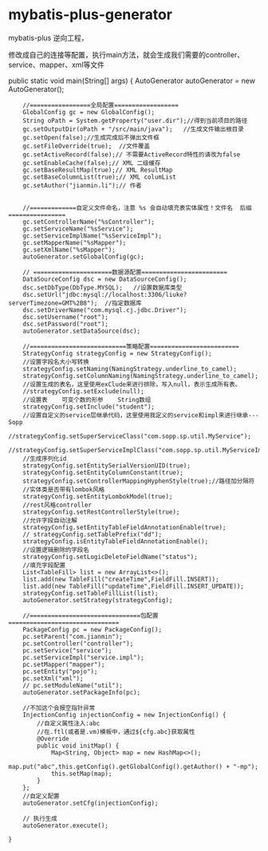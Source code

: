# mybatis-plus-generator
mybatis-plus  逆向工程，

修改成自己的连接等配置，执行main方法，就会生成我们需要的controller、service、mapper、xml等文件



public static void main(String[] args) {
        AutoGenerator autoGenerator = new AutoGenerator();

        //=================全局配置==================
        GlobalConfig gc = new GlobalConfig();
        String oPath = System.getProperty("user.dir");//得到当前项目的路径
        gc.setOutputDir(oPath + "/src/main/java");   //生成文件输出根目录
        gc.setOpen(false);//生成完成后不弹出文件框
        gc.setFileOverride(true);  //文件覆盖
        gc.setActiveRecord(false);// 不需要ActiveRecord特性的请改为false
        gc.setEnableCache(false);// XML 二级缓存
        gc.setBaseResultMap(true);// XML ResultMap
        gc.setBaseColumnList(true);// XML columList
        gc.setAuthor("jianmin.li");// 作者


        //=============自定义文件命名，注意 %s 会自动填充表实体属性！文件名  后缀================
        gc.setControllerName("%sController");
        gc.setServiceName("%sService");
        gc.setServiceImplName("%sServiceImpl");
        gc.setMapperName("%sMapper");
        gc.setXmlName("%sMapper");
        autoGenerator.setGlobalConfig(gc);

        // ======================数据源配置========================
        DataSourceConfig dsc = new DataSourceConfig();
        dsc.setDbType(DbType.MYSQL);   //设置数据库类型
        dsc.setUrl("jdbc:mysql://localhost:3306/liuke?serverTimezone=GMT%2B8");  //指定数据库
        dsc.setDriverName("com.mysql.cj.jdbc.Driver");
        dsc.setUsername("root");
        dsc.setPassword("root");
        autoGenerator.setDataSource(dsc);

        //===========================策略配置=========================
        StrategyConfig strategyConfig = new StrategyConfig();
        //设置字段名大小写转换
        strategyConfig.setNaming(NamingStrategy.underline_to_camel);
        strategyConfig.setColumnNaming(NamingStrategy.underline_to_camel);
        //设置生成的表名，这里使用exClude来进行排除，写入null，表示生成所有表。
        //strategyConfig.setExclude(null);
        //设置表    可变个数的形参    String数组
        strategyConfig.setInclude("student");
        //设置自定义的service层继承代码，这里使用我定义的service和impl来进行继承---Sopp
        //strategyConfig.setSuperServiceClass("com.sopp.sp.util.MyService");
        //strategyConfig.setSuperServiceImplClass("com.sopp.sp.util.MyServiceImpl");
        //生成序列化id
        strategyConfig.setEntitySerialVersionUID(true);
        strategyConfig.setEntityColumnConstant(true);
        strategyConfig.setControllerMappingHyphenStyle(true);//路径加分隔符
        //实体类是否带有lombok风格
        strategyConfig.setEntityLombokModel(true);
        //rest风格controller
        strategyConfig.setRestControllerStyle(true);
        //允许字段自动注解
        strategyConfig.setEntityTableFieldAnnotationEnable(true);
        // strategyConfig.setTablePrefix("dd");
        strategyConfig.isEntityTableFieldAnnotationEnable();
        //设置逻辑删除的字段名
        strategyConfig.setLogicDeleteFieldName("status");
        //填充字段配置
        List<TableFill> list = new ArrayList<>();
        list.add(new TableFill("createTime",FieldFill.INSERT));
        list.add(new TableFill("updateTime",FieldFill.INSERT_UPDATE));
        strategyConfig.setTableFillList(list);
        autoGenerator.setStrategy(strategyConfig);

        //===============================包配置===============================
        PackageConfig pc = new PackageConfig();
        pc.setParent("com.jianmin");
        pc.setController("controller");
        pc.setService("service");
        pc.setServiceImpl("service.impl");
        pc.setMapper("mapper");
        pc.setEntity("pojo");
        pc.setXml("xml");
        // pc.setModuleName("util");
        autoGenerator.setPackageInfo(pc);

        //不加这个会报空指针异常
        InjectionConfig injectionConfig = new InjectionConfig() {
            //自定义属性注入:abc
            //在.ftl(或者是.vm)模板中，通过${cfg.abc}获取属性
            @Override
            public void initMap() {
                Map<String, Object> map = new HashMap<>();
                map.put("abc",this.getConfig().getGlobalConfig().getAuthor() + "-mp");
                this.setMap(map);
            }
        };
        //自定义配置
        autoGenerator.setCfg(injectionConfig);

        // 执行生成
        autoGenerator.execute();

    }
